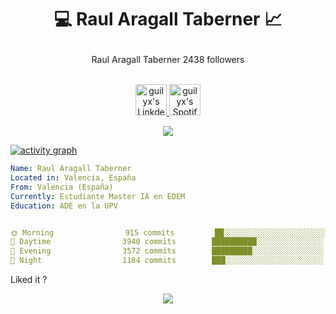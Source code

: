 # <p align="center">💻 Raul Aragall Taberner 📈
<p align="center">
 Raul Aragall Taberner <!-- follower-counter -->2438<!-- /follower-counter --> followers

</html>
<p align="center">
<br/>
<a href="https://www.linkedin.com/in/erwinlejeune-lkn">
  <img alt="guilyx's LinkdeIN" width="50px" src="https://user-images.githubusercontent.com/43545812/144035037-0f415fc7-9f96-4517-a370-ccc6e78a714b.png" />
</a>
<a href="https://open.spotify.com/user/11147618695?si=zZFn6uAGRLyoU02lsG50GA">
  <img alt="guilyx's Spotify" width="50px" src="https://user-images.githubusercontent.com/43545812/144035120-1ad5169b-91c7-4078-bef9-6a82c733f373.png" />
</a>
<br>
</p>

<p align="center">
  <img alig src="https://github-profile-trophy.vercel.app/?username=guilyx&theme=onedark&column=-1" />
</p>

[![activity graph](https://github-readme-activity-graph.vercel.app/graph?username=guilyx&theme=github-dark-dimmed&custom_title=Guilyx%20Activity%20Graph&hide_border=true)](https://github.com/ashutosh00710/github-readme-activity-graph)

```yaml
Name: Raul Aragall Taberner
Located in: Valencia, España
From: Valencia (España)
Currently: Estudiante Master IA en EDEM
Education: ADE en la UPV


🌞 Morning                915 commits         ██░░░░░░░░░░░░░░░░░░░░░░░   09.52 % 
🌆 Daytime                3940 commits        ██████████░░░░░░░░░░░░░░░   40.99 % 
🌃 Evening                3572 commits        █████████░░░░░░░░░░░░░░░░   37.17 % 
🌙 Night                  1184 commits        ███░░░░░░░░░░░░░░░░░░░░░░   12.32 % 
```




<!--END_SECTION:waka-simple-->

Liked it ?

<p align="center">
  <img src="https://capsule-render.vercel.app/api?type=waving&color=gradient&height=60&section=footer"/>
</p>